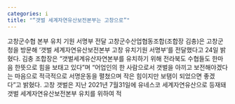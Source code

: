 ```yaml
---
categories: i
title: "“갯벌 세계자연유산보전본부는 고창으로”"
---
```

고창군수협 본부 유치 기원 서명부 전달 고창군수산업협동조합(조합장 김충)은 고창군청을 방문해 ‘갯벌 세계자연유산보전본부 고창 유치기원 서명부’를 전달했다고 24일 밝혔다. 김충 조합장은 “갯벌세계유산자연본부를 유치하기 위해 전라북도 수협들도 한마음 한뜻으로 힘을 보태고 있다”며 “어업인의 한 사람으로서 갯벌을 아끼고 보전해야겠다는 마음으로 적극적으로 서명운동을 펼쳤으며 작은 힘이지만 보탬이 되었으면 좋겠다”고 밝혔다. 고창 갯벌은 지난 2021년 7월31일에 유네스코 세계자연유산으로 등재돼 갯벌 세계자연유산보전본부 유치를 위하여 적